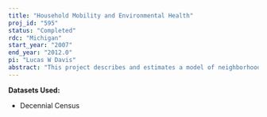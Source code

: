 ```yaml
---
title: "Household Mobility and Environmental Health"
proj_id: "595"
status: "Completed"
rdc: "Michigan"
start_year: "2007"
end_year: "2012.0"
pi: "Lucas W Davis"
abstract: "This project describes and estimates a model of neighborhood choice in which environmental health risks vary across neighborhoods. The model is estimated using household-level data from a restricted version of the U.S. Decennial Census 1990 and 2000. The analysis focuses on neighborhoods near waste incinerators, coal-burning power plants, nuclear power plants, and other facilities. The empirical strategy exploits the opening and closing of these facilities to control for unobserved differences across neighbor-hoods. The first objective of this project is to generate new estimates about the causal impact of environmental health risks on geographic mobility and home values, with particular emphasis on patterns for different ethnic and racial groups. A second objective is to assess the environmental-related questions in the American Housing Survey (AHS) and to make available a database of facilities that can be merged with the AHS."
---
```


**Datasets Used:**

  - Decennial Census 

